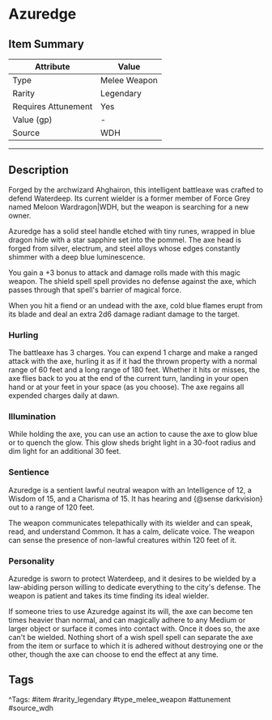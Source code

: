 # Azuredge

## Item Summary

| Attribute            | Value                        |
|----------------------|------------------------------|
| Type                 | Melee Weapon |
| Rarity               | Legendary             |
| Requires Attunement  | Yes                |
| Value (gp)           | -    |
| Source               | WDH |

---

## Description

Forged by the archwizard Ahghairon, this intelligent battleaxe was crafted to defend Waterdeep. Its current wielder is a former member of Force Grey named Meloon Wardragon|WDH, but the weapon is searching for a new owner.

Azuredge has a solid steel handle etched with tiny runes, wrapped in blue dragon hide with a star sapphire set into the pommel. The axe head is forged from silver, electrum, and steel alloys whose edges constantly shimmer with a deep blue luminescence.

You gain a +3 bonus to attack and damage rolls made with this magic weapon. The shield spell spell provides no defense against the axe, which passes through that spell's barrier of magical force.

When you hit a fiend or an undead with the axe, cold blue flames erupt from its blade and deal an extra 2d6 damage radiant damage to the target.

### Hurling

The battleaxe has 3 charges. You can expend 1 charge and make a ranged attack with the axe, hurling it as if it had the thrown property with a normal range of 60 feet and a long range of 180 feet. Whether it hits or misses, the axe flies back to you at the end of the current turn, landing in your open hand or at your feet in your space (as you choose). The axe regains all expended charges daily at dawn.

### Illumination

While holding the axe, you can use an action to cause the axe to glow blue or to quench the glow. This glow sheds bright light in a 30-foot radius and dim light for an additional 30 feet.

### Sentience

Azuredge is a sentient lawful neutral weapon with an Intelligence of 12, a Wisdom of 15, and a Charisma of 15. It has hearing and {@sense darkvision} out to a range of 120 feet.

The weapon communicates telepathically with its wielder and can speak, read, and understand Common. It has a calm, delicate voice. The weapon can sense the presence of non-lawful creatures within 120 feet of it.

### Personality

Azuredge is sworn to protect Waterdeep, and it desires to be wielded by a law-abiding person willing to dedicate everything to the city's defense. The weapon is patient and takes its time finding its ideal wielder.

If someone tries to use Azuredge against its will, the axe can become ten times heavier than normal, and can magically adhere to any Medium or larger object or surface it comes into contact with. Once it does so, the axe can't be wielded. Nothing short of a wish spell spell can separate the axe from the item or surface to which it is adhered without destroying one or the other, though the axe can choose to end the effect at any time.

## Tags

^Tags: #item #rarity_legendary #type_melee_weapon #attunement #source_wdh